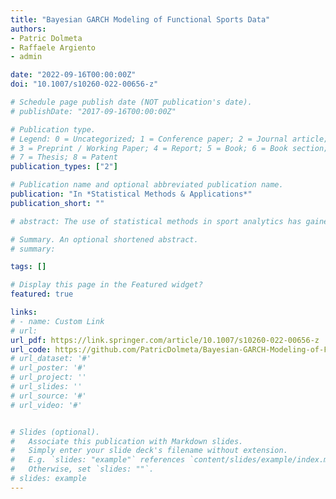 ```yaml
---
title: "Bayesian GARCH Modeling of Functional Sports Data"
authors:
- Patric Dolmeta
- Raffaele Argiento
- admin

date: "2022-09-16T00:00:00Z"
doi: "10.1007/s10260-022-00656-z"

# Schedule page publish date (NOT publication's date).
# publishDate: "2017-09-16T00:00:00Z"

# Publication type.
# Legend: 0 = Uncategorized; 1 = Conference paper; 2 = Journal article;
# 3 = Preprint / Working Paper; 4 = Report; 5 = Book; 6 = Book section;
# 7 = Thesis; 8 = Patent
publication_types: ["2"]

# Publication name and optional abbreviated publication name.
publication: "In *Statistical Methods & Applications*" 
publication_short: ""

# abstract: The use of statistical methods in sport analytics has gained a rapidly growing interest over the last decade, and nowadays is common practice. In particular, the interest in understanding and predicting an athlete’s performance throughout his/her career is motivated by the need to evaluate the efficacy of training programs, anticipate fatigue to prevent injuries and detect unexpected of disproportionate increases in performance that might be indicative of doping. Moreover, fast evolving data gathering technologies require up to date modelling techniques that adapt to the distinctive features of sports data. In this work, we propose a hierarchical Bayesian model for describing and predicting the evolution of performance over time for shot put athletes. We rely both on a smooth functional contribution and on a linear mixed effect model with heteroskedastic errors to represent the athlete-specific trajectories. The resulting model provides an accurate description of the performance trajectories and helps specifying both the intra- and inter-seasonal variability of measurements. Further, the model allows for the prediction of athletes’ performance in future sport seasons. We apply our model to an extensive real world data set on performance data of professional shot put athletes recorded at elite competitions.

# Summary. An optional shortened abstract.
# summary: 

tags: []

# Display this page in the Featured widget?
featured: true

links:
# - name: Custom Link
# url: 
url_pdf: https://link.springer.com/article/10.1007/s10260-022-00656-z
url_code: https://github.com/PatricDolmeta/Bayesian-GARCH-Modeling-of-Functional-Sports-Data
# url_dataset: '#'
# url_poster: '#'
# url_project: ''
# url_slides: ''
# url_source: '#'
# url_video: '#'


# Slides (optional).
#   Associate this publication with Markdown slides.
#   Simply enter your slide deck's filename without extension.
#   E.g. `slides: "example"` references `content/slides/example/index.md`.
#   Otherwise, set `slides: ""`.
# slides: example
---
```

